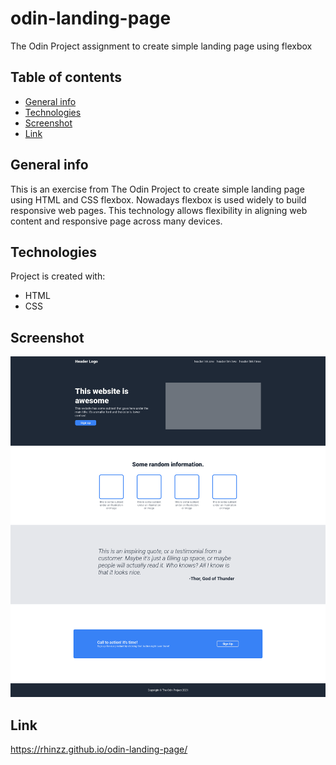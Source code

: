 # odin-landing-page
The Odin Project assignment to create simple landing page using flexbox

## Table of contents
* [General info](#general-info)
* [Technologies](#technologies)
* [Screenshot](#screenshot)
* [Link](#link)

## General info
This is an exercise from The Odin Project to create simple landing page using HTML and CSS flexbox. Nowadays flexbox is used widely to build responsive web pages. This technology allows flexibility in aligning web content and responsive page across many devices.

## Technologies
Project is created with:
* HTML
* CSS
	
## Screenshot
![output](./output.png)

## Link
https://rhinzz.github.io/odin-landing-page/
